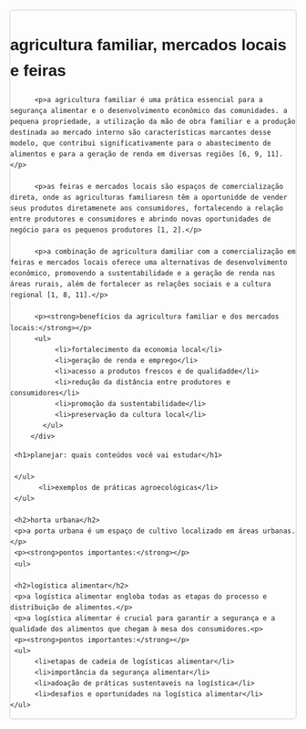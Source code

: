<!DOCTYPE html>
<html lang="pt-br">
<head>
   <meta charset="UTF-8">
   <title>agricultura familiar, mercados e feiras</title>
   <style>
       body {
           font-family: sans-serif;
           line-height: 1.6;
}
.container {
     max-width: 800px;
     margin: 20px auto;
     padding 20px;
     border: 1px solid #ccc;
     border-radius: 5px;
}
h1 {
     text-aling: center;
}
p {
     margin-bottom: 1rem;
}
ul {
     list-style-type: disc;
     margin-left: 20px;
}
.highlight {
     font-weighy: bold;
     color: #007bff;
}
</style>
</head>
<body>
     <div class="container">
          <h1>agricultura familiar, mercados locais e feiras</h1>

          <p>a agricultura familiar é uma prática essencial para a segurança alimentar e o desenvolvimento econômico das comunidades. a pequena propriedade, a utilização da mão de obra familiar e a produção destinada ao mercado interno são características marcantes desse modelo, que contribui significativamente para o abastecimento de alimentos e para a geração de renda em diversas regiões [6, 9, 11].</p>

          <p>as feiras e mercados locais são espaços de comercialização direta, onde as agriculturas familiaresn têm a oportunidde de vender seus produtos diretamenete aos consumidores, fortalecendo a relação entre produtores e consumidores e abrindo novas oportunidades de negócio para os pequenos produtores [1, 2].</p>

          <p>a combinação de agricultura damiliar com a comercialização em feiras e mercados locais oferece uma alternativas de desenvolvimento econômico, promovendo a sustentabilidade e a geração de renda nas áreas rurais, além de fortalecer as relações sociais e a cultura regional [1, 8, 11].</p>

          <p><strong>benefícios da agricultura familiar e dos mercados locais:</strong></p>
          <ul>
               <li>fortalecimento da economia local</li>
               <li>geração de renda e emprego</li>
               <li>acesso a produtos frescos e de qualidadde</li>
               <li>redução da distância entre produtores e consumidores</li>
               <li>promoção da sustentabilidade</li>
               <li>preservação da cultura local</li>
            </ul>
         </div>
<body>
</html>

<!DOCTYPE html>
<html>
<head>
<title>planejamento de estudos</title>
</head>
<body>

     <h1>planejar: quais conteúdos você vai estudar</h1>

     </ul>
           <li>exemplos de práticas agroecológicas</li>
     </ul>

     <h2>horta urbana</h2>
     <p>a porta urbana é um espaço de cultivo localizado em áreas urbanas.</p>
     <p><strong>pontos importantes:</strong></p>
     <ul>

     <h2>logística alimentar</h2>
     <p>a logística alimentar engloba todas as etapas do processo e distribuição de alimentos.</p>
     <p>a logística alimentar é crucial para garantir a segurança e a qualidade dos alimentos que chegam à mesa dos consumidores.<p>
     <p><strong>pontos importantes:</strong></p>
     <ul>
          <li>etapas de cadeia de logísticas alimentar</li>
          <li>importância da segurança alimentar</li>
          <li>adoação de práticas sustentaveis na logística</li>
          <li>desafios e oportunidades na logística alimentar</li>
    </ul>
</body>
</HTML>